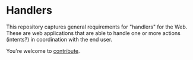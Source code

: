 # Handlers
This repository captures general requirements for "handlers" for the Web. These are web applications that are able to handle one or more actions (intents?) in coordination with the end user. 

You're welcome to [contribute](CONTRIBUTING.md).
